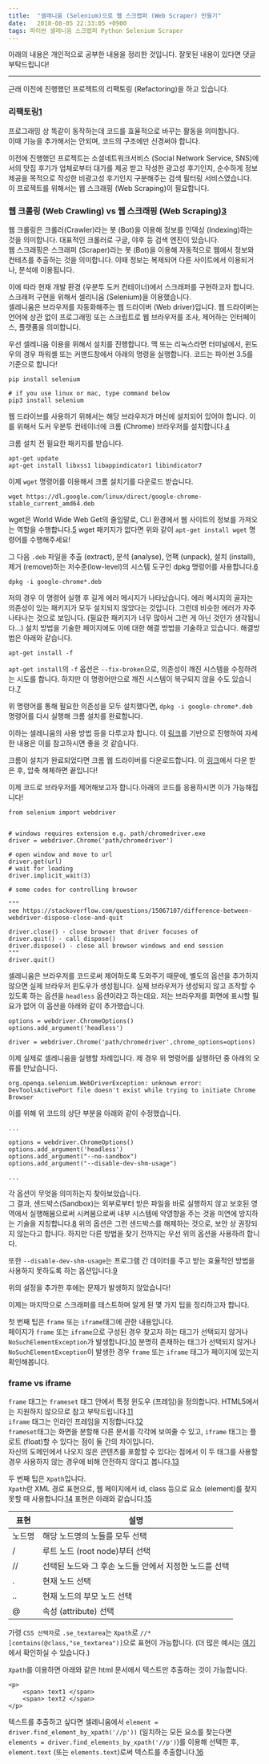 ```yaml
---
title:  "셀레니움 (Selenium)으로 웹 스크랩퍼 (Web Scraper) 만들기"
date:   2018-08-05 22:33:05 +0900
tags: 파이썬 셀레니움 스크랩퍼 Python Selenium Scraper
---
```

아래의 내용은 개인적으로 공부한 내용을 정리한 것입니다. 잘못된 내용이 있다면 댓글 부탁드립니다!

- - -

근래 이전에 진행했던 프로젝트의 리팩토링 (Refactoring)을 하고 있습니다.  

### 리팩토링[1][2] 
프로그래밍 상 똑같이 동작하는데 코드를 효율적으로 바꾸는 활동을 의미합니다.  
이때 기능을 추가해서는 안되며, 코드의 구조에만 신경써야 합니다.  

이전에 진행했던 프로젝트는 소셜네트워크서비스 (Social Network Service, SNS)에서의 맛집 후기가 업체로부터 대가를 제공 받고 작성한 광고성 후기인지, 순수하게 정보 제공을 목적으로 작성한 비광고성 후기인지 구분해주는 검색 필터링 서비스였습니다.  
이 프로젝트를 위해서는 웹 스크래핑 (Web Scraping)이 필요합니다.

### 웹 크롤링 (Web Crawling) vs 웹 스크래핑 (Web Scraping)[3]
웹 크롤링은 크롤러(Crawler)라는 봇 (Bot)을 이용해 정보를 인덱싱 (Indexing)하는 것을 의미합니다. 대표적인 크롤러로 구글, 야후 등 검색 엔진이 있습니다.  
웹 스크래핑은 스크래퍼 (Scraper)라는 봇 (Bot)을 이용해 자동적으로 웹에서 정보와 컨테츠를 추출하는 것을 의미합니다. 이때 정보는 복제되어 다른 사이트에서 이용되거나, 분석에 이용됩니다.

이에 따라 현재 개발 환경 (우분투 도커 컨테이너)에서 스크래퍼를 구현하고자 합니다.  
스크래퍼 구현을 위해서 셀리니움 (Selenium)을 이용했습니다.  
셀레니움은 브라우저를 자동화해주는 웹 드라이버 (Web driver)입니다. 웹 드라이버는 언어에 상관 없이 프로그래밍 또는 스크립트로 웹 브라우저를 조사, 제어하는 인터페이스, 플랫폼을 의미합니다.  

우선 셀레니움 이용을 위해서 설치를 진행합니다. 맥 또는 리눅스라면 터미널에서, 윈도우의 경우 파워셸 또는 커맨드창에서 아래의 명령을 실행합니다. 코드는 파이썬 3.5를 기준으로 합니다!

```
pip install selenium

# if you use linux or mac, type command below
pip3 install selenium 
``` 

웹 드라이브를 사용하기 위해서는 해당 브라우저가 머신에 설치되어 있어야 합니다. 이를 위해서 도커 우분투 컨테이너에 크롬 (Chrome) 브라우저를 설치합니다.[4]  

크롬 설치 전 필요한 패키지를 받습니다.
```
apt-get update
apt-get install libxss1 libappindicator1 libindicator7
```

이제 ```wget``` 명령어를 이용해서 크롬 설치기를 다운로드 받습니다.
```
wget https://dl.google.com/linux/direct/google-chrome-stable_current_amd64.deb
```

wget은 World Wide Web Get의 줄임말로, CLI 환경에서 웹 사이트의 정보를 가져오는 역할을 수행합니다.[5] wget 패키지가 없다면 위와 같이 ```apt-get install wget``` 명령어를 수행해주세요!  

그 다음 ```.deb``` 파일을 추출 (extract), 분석 (analyse), 언팩 (unpack), 설치 (install), 제거 (remove)하는 저수준(low-level)의 시스템 도구인 dpkg 명렁어를 사용합니다.[6]
```
dpkg -i google-chrome*.deb
```

저의 경우 이 명령어 실행 후 길게 에러 메시지가 나타났습니다. 에러 메시지의 골자는 의존성이 있는 패키지가 모두 설치되지 않았다는 것입니다. 그런데 비슷한 에러가 자주 나타나는 것으로 보입니다. (필요한 패키지가 너무 많아서 그런 게 아닌 것인가 생각됩니다...) 설치 방법을 기술한 페이지에도 이에 대한 해결 방법을 기술하고 있습니다. 해결방법은 아래와 같습니다.
```
apt-get install -f
``` 

```apt-get install```의 ```-f``` 옵션은 ```--fix-broken```으로, 의존성이 깨진 시스템을 수정하려는 시도를 합니다. 하지만 이 명령어만으로 깨진 시스템이 복구되지 않을 수도 있습니다.[7]  

위 명령어를 통해 필요한 의존성을 모두 설치했다면, ```dpkg -i google-chrome*.deb``` 명령어를 다시 실행해 크롬 설치를 완료합니다.  

이하는 셀레니움의 사용 방법 등을 다루고자 합니다. 이 [링크](https://beomi.github.io/gb-crawling/posts/2017-09-28-HowToMakeWebCrawler-Headless-Chrome.html)를 기반으로 진행하여 자세한 내용은 이를 참고하시면 좋을 것 같습니다.

크롬이 설치가 완료되었다면 크롬 웹 드라이버를 다운로드합니다. 이 [링크](https://sites.google.com/a/chromium.org/chromedriver/downloads)에서 다운 받은 후, 압축 해체하면 끝입니다!  

이제 코드로 브라우저를 제어해보고자 합니다.아래의 코드를 응용하시면 이가 가능해집니다!
```
from selenium import webdriver


# windows requires extension e.g. path/chromedriver.exe
driver = webdriver.Chrome('path/chromedriver')

# open window and move to url
driver.get(url)
# wait for loading
driver.implicit_wait(3)

# some codes for controlling browser

"""
see https://stackoverflow.com/questions/15067107/difference-between-webdriver-dispose-close-and-quit

driver.close() - close browser that driver focuses of
driver.quit() - call dispose()
driver.dispose() - close all browser windows and end session
"""
driver.quit()
```

셀레니움은 브라우저를 코드로써 제어하도록 도와주기 때문에, 별도의 옵션을 추가하지 않으면 실제 브라우저 윈도우가 생성됩니다. 실제 브라우저가 생성되지 않고 조작할 수 있도록 하는 옵션을 ```headless``` 옵션이라고 하는데요. 저는 브라우저를 화면에 표시할 필요가 없어 이 옵션을 아래와 같이 추가했습니다.

```
options = webdriver.ChromeOptions()
options.add_argument('headless')

driver = webdriver.Chrome('path/chromedriver',chrome_options=options)
```

이제 실제로 셀레니움을 실행할 차례입니다.
제 경우 위 명령어를 실행하던 중 아래의 오류를 만났습니다.
```
org.openqa.selenium.WebDriverException: unknown error: DevToolsActivePort file doesn't exist while trying to initiate Chrome Browser
```

이를 위해 위 코드의 상단 부분을 아래와 같이 수정했습니다.
```
...

options = webdriver.ChromeOptions()
options.add_argument('headless')
options.add_argument("--no-sandbox")
options.add_argument("--disable-dev-shm-usage")

...
```

각 옵션이 무엇을 의미하는지 찾아보았습니다.  
그 결과, 샌드박스(Sandbox)는 외부로부터 받은 파일을 바로 실행하지 않고 보호된 영역에서 실행해봄으로써 시켜봄으로써 내부 시스템에 악영향을 주는 것을 미연에 방지하는 기술을 지칭합니다.[8] 위의 옵션은 그런 샌드박스를 해제하는 것으로, 보안 상 권장되지 않는다고 합니다. 하지만 다른 방법을 찾기 전까지는 우선 위의 옵션을 사용하려 합니다.

또한 ```--disable-dev-shm-usage```는 프로그램 간 데이터를 주고 받는 효율적인 방법을 사용하지 못하도록 하는 옵션입니다.[9] 

위의 설정을 추가한 후에는 문제가 발생하지 않았습니다!

이제는 마지막으로 스크래퍼를 테스트하며 알게 된 몇 가지 팁을 정리하고자 합니다.  

첫 번째 팁은 ```frame``` 또는 ```iframe```태그에 관한 내용입니다.  
페이지가 ```frame``` 또는 ```iframe```으로 구성된 경우 찾고자 하는 태그가 선택되지 않거나 ```NoSuchElementException```가 발생합니다.[10] 분명히 존재하는 태그가 선택되지 않거나 ```NoSuchElementException```이 발생한 경우 ```frame``` 또는 ```iframe``` 태그가 페이지에 있는지 확인해봅니다.

### frame vs iframe
```frame``` 태그는 ```frameset``` 태그 안에서 특정 윈도우 (프레임)을 정의합니다. HTML5에서는 지원하지 않으므로 참고 부탁드립니다.[11]   
```iframe``` 태그는 인라인 프레임을 지정합니다.[12]    
```frameset```태그는 화면을 분할해 다른 문서를 각각에 보여줄 수 있고, ```iframe``` 태그는 플로트 (float)할 수 있다는 점이 둘 간의 차이입니다.  
자신의 도메인에서 나오지 않은 콘텐츠를 포함할 수 있다는 점에서 이 두 태그를 사용할 경우 사용하지 않는 경우에 비해 안전하지 않다고 봅니다.[13]  

두 번째 팁은 ```Xpath```입니다.  
```Xpath```란 XML 경로 표현으로, 웹 페이지에서 id, class 등으로 요소 (element)를 찾지 못할 때 사용합니다.[14] 표현은 아래와 같습니다.[15]    

표현|설명
----|----
노드명|해당 노드명의 노들를 모두 선택
/|루트 노드 (root node)부터 선택
//|선택된 노드와 그 후손 노드들 안에서 지정한 노드를 선택 
.|현재 노드 선택
..|현재 노드의 부모 노드 선택
@|속성 (attribute) 선택

가령 ```CSS 선택자```로 ```.se_textarea```는 ```Xpath```로 ```//*[contains(@class,"se_textarea")]```으로 표현이 가능합니다. (더 많은 예시는 [여기](https://stackoverflow.com/questions/16347121/selenium-looking-for-examples-of-converting-xpath-locators-to-css)에서 확인하실 수 있습니다.)  

```Xpath```를 이용하면 아래와 같은 html 문서에서 텍스트만 추출하는 것이 가능합니다.  
```
<p>
    <span> text1 </span>
    <span> text2 </span>
</p>
```
텍스트를 추출하고 싶다면 셀레니움에서 ```element = driver.find_element_by_xpath('//p'))``` (일치하는 모든 요소를 찾는다면 ```elements = driver.find_elements_by_xpath('//p')```)를 이용해 선택한 후, ```element.text``` (또는 ```elements.text```)로써 텍스트를 추출합니다.[16] 

[1]: https://opentutorials.org/course/1189/13813
[2]: https://medium.com/@trilliwon/2-%EC%98%A4%EB%9E%98%EC%82%AC%EB%8A%94-%EC%BD%94%EB%93%9C-8a16c82166d2
[3]: https://www.quora.com/What-are-the-biggest-differences-between-web-crawling-and-web-scraping
[4]: https://askubuntu.com/questions/79280/how-to-install-chrome-browser-properly-via-command-line
[5]: http://korean-daeddo.blogspot.com/2016/01/wget.html
[6]: https://askubuntu.com/questions/173465/what-is-dpkg-for
[7]: https://askubuntu.com/questions/58378/what-exactly-does-sudo-apt-get-f-install-do
[8]: http://www.itworld.co.kr/news/90280
[9]: https://www.cyberciti.biz/tips/what-is-devshm-and-its-practical-usage.html
[10]: https://stackoverflow.com/questions/39190910/nosuchelementexception-unable-to-locate-element
[11]: https://www.w3schools.com/tags/tag_frame.asp
[12]: https://www.w3schools.com/tags/tag_iframe.asp
[13]: https://stackoverflow.com/questions/1079128/whats-the-difference-between-iframe-and-frame
[14]: https://www.guru99.com/xpath-selenium.html
[15]: https://www.w3schools.com/xml/xpath_syntax.asp
[16]: https://stackoverflow.com/questions/45238364/python-and-selenium-get-text-excluding-child-nodes-text